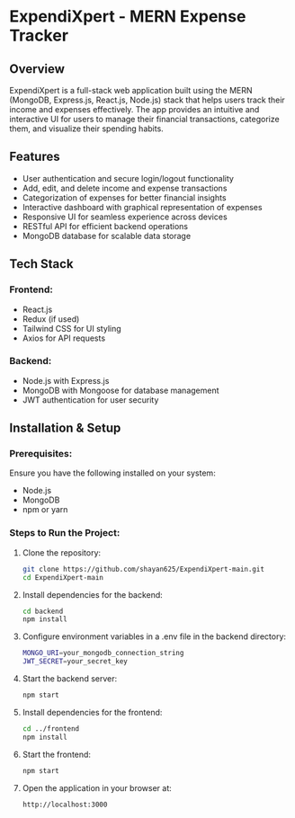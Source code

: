 # ExpendiXpert - MERN Expense Tracker

## Overview
ExpendiXpert is a full-stack web application built using the MERN (MongoDB, Express.js, React.js, Node.js) stack that helps users track their income and expenses effectively. The app provides an intuitive and interactive UI for users to manage their financial transactions, categorize them, and visualize their spending habits.

## Features
- User authentication and secure login/logout functionality
- Add, edit, and delete income and expense transactions
- Categorization of expenses for better financial insights
- Interactive dashboard with graphical representation of expenses
- Responsive UI for seamless experience across devices
- RESTful API for efficient backend operations
- MongoDB database for scalable data storage

## Tech Stack
### Frontend:
- React.js
- Redux (if used)
- Tailwind CSS for UI styling
- Axios for API requests

### Backend:
- Node.js with Express.js
- MongoDB with Mongoose for database management
- JWT authentication for user security

## Installation & Setup
### Prerequisites:
Ensure you have the following installed on your system:
- Node.js
- MongoDB
- npm or yarn

### Steps to Run the Project:
1. Clone the repository:
   ```bash
   git clone https://github.com/shayan625/ExpendiXpert-main.git
   cd ExpendiXpert-main
   ```

2. Install dependencies for the backend:
   ```bash
   cd backend
   npm install
   ```

3. Configure environment variables in a .env file in the backend directory:
   ```bash
   MONGO_URI=your_mongodb_connection_string
   JWT_SECRET=your_secret_key
   ```

4. Start the backend server:
   ```bash
   npm start
   ```

5. Install dependencies for the frontend:
   ```bash
   cd ../frontend
   npm install
   ```

6. Start the frontend:
   ```bash
   npm start
   ```

7. Open the application in your browser at:
   ```bash
   http://localhost:3000
   ```


